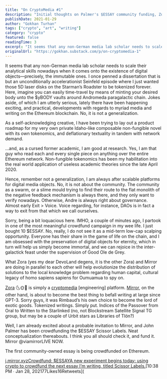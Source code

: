 ```yaml
---
title: "On CryptoMedia #1"
description: "Initial thoughts on Palmer's $ESSAY community funding, Zora and Mirror."
publishDate: 2021-01-29
author: "Gokhan Turhan"
tags: ["crypto", "art", "writing"]
category: "crypto"
featured: false
readingTime: 3
excerpt: "It seems that any non-German media lab scholar needs to scale their analytical skills nowadays when it comes onto the existence of digital objects—precisely, the immutable ones. I once penned a..."
originalUrl: "https://gokhan.substack.com/p/on-cryptomedia-1"
---
```


It seems that any non-German media lab scholar needs to scale their analytical skills nowadays when it comes onto the existence of digital objects—precisely, the immutable ones. I once penned a dissertation that is but an unconditionally accelerationist Seinfeld episode where I just wanted those 5D laser disks on the Starman’s Roadster to be tokenized forever. Here, imagine you can easily time-travel by means of minting your desired body unto the $yBODY vaults around Andromeda paragalactic chain. Jokes aside, of which I am utterly serious, lately there have been happening exciting, and practical, developments with regards to myriad media and writing on the Ethereum blockchain. No, it is not a generalization.

As a self-acknowledging creative, I have been trying to lay out a product roadmap for my very own private Idaho-like composable non-fungible novel with its own tokenomics, and deflationary textuality in tandem with network demand.

…and, as a cursed former academic, I am good at research. Yes, I am that guy who read each and every single piece on anything over the entire Ethereum network. Non-fungible tokenomics has been my habilitation into the real world application of useless academic theories since the late April 2020.

Hence, remember not a generalization, I am always after scalable platforms for digital media objects. No, it is not about the community. The community as a swarm, or a slime mould trying to find their route to the flat monolith of the negative feedback mechanism is always there, and they only want to verify nowadays. Otherwise, Andre is always right about governance. Almost early Exit > Voice. Voice regarding, for instance, DAOs is in fact a way to exit from that which we call ourselves.

Sorry, being a bit loquacious here. IMHO, a couple of minutes ago, I partook in one of the most meaningful crowdfund campaign in my wee life. I just bought 10 $ESSAY. No, really, I do not see it as a mid-term low-cap scalping opportunity. Everyone has their share in the game of life on the chain, and I am obsessed with the preservation of digital objects for eternity, which in turn will help us simply become immortal, and we can rejoice in the inter-galactick feast under the supervision of Good Ole de Grey.

What Zora (yes my dear DevoLand degens, it is the other Zora) and Mirror are doing in parallel to each other will help evolutionize the distribution of solutions to the local knowledge problem regarding human capital, cultural legacy of homo sapiens sapiens for Oumuamua to spy on.

[Zora](https://zora.engineering/) 🌜🌞🌛   is simply a [cryptomedia](https://cryptomedia.wtf/) [engineering] platform. [Mirror](https://mirror.xyz/), on the other hand, is about to become the best thing to befall writing at large since GPT-3. Sorry guys, it was Rimbaud’s his own choice to become the lord of exotic goods. Tokenized writings. Simply put. Indices of the Passover from Oral to Written to the Starlinked (no, not Blockstream Satellite Signal TG group, but may be a couple of Urbit stars as Libraries of Tlön?)

Well, I am already excited about a probable invitation to Mirror, and John Palmer has been crowdfunding the $ESSAY Scissor Labels. Neat conceptualization thereabouts. I think you all should check it, and fund it.
Mirror @viamirrorLIVE NOW.

The first community-owned essay is being crowdfunded on Ethereum.

[j.mirror.xyzCrowdfund: $ESSAYA new experiment begins today: using crypto to crowdfund the next essay I’m writing, titled Scissor Labels.](https://j.mirror.xyz/uVGCCwwm3k341lPpxaJmHTZROESVse9Pe_rmbiuUAC0)[10:38 PM ∙ Jan 28, 202177Likes16Retweets](<TwitterEmbed id="1354921716078751746" />